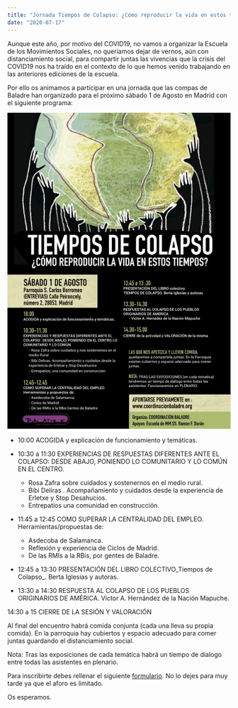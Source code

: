 ```yaml
---
title: "Jornada Tiempos de Colapso: ¿Cómo reproducir la vida en estos tiempos?"
date: "2020-07-17"
---
```


Aunque este año, por motivo del COVID19, no vamos a organizar la Escuela de los Movimientos Sociales, no queríamos dejar de vernos, aún con distanciamiento social, para compartir juntas las vivencias que la crisis del COVID19 nos ha traído en el contexto de lo que hemos venido trabajando en las anteriores ediciones de la escuela.

Por ello os animamos a participar en una jornada que las compas de Baladre han organizado para el próximo sábado 1 de Agosto en Madrid con el siguiente programa:

![Cartel Tiempos Colapso](img/cartel-encuento-tiempos-colapso.jpg#center)

- 10:00 ACOGIDA y explicación de funcionamiento y temáticas.
- 10:30 a 11:30 EXPERIENCIAS DE RESPUESTAS DIFERENTES ANTE EL COLAPSO: DESDE ABAJO, PONIENDO LO COMUNITARIO Y LO COMÚN EN EL CENTRO.
    - Rosa Zafra sobre cuidados y sostenernos en el medio rural.
    - Bibi Deliras . Acompañamiento y cuidados desde la experiencia de Erletxe y Stop Desahucios.
    - Entrepatios una comunidad en construcción.

- 11:45 a 12:45 COMO SUPERAR LA CENTRALIDAD DEL EMPLEO. Herramientas/propuestas de:
    - Asdecoba de Salamanca.
    - Reflexión y experiencia de Ciclos de Madrid.
    - De las RMIs a la RBis, por gentes de Baladre.
  
- 12:45 a 13:30 PRESENTACIÓN DEL LIBRO COLECTIVO_Tiempos de Colapso_. Berta Iglesias y autoras.

- 13:30 a 14:30 RESPUESTA AL COLAPSO DE LOS PUEBLOS ORIGINARIOS DE AMÉRICA. Victor A. Hernández de la Nación Mapuche.

14:30 a 15 CIERRE DE LA SESIÓN Y VALORACIÓN

Al final del encuentro habrá comida conjunta (cada una lleva su propia comida). En la parroquia hay cubiertos y espacio adecuado para comer juntas guardando el distanciamiento social.

Nota: Tras las exposiciones de cada temática habrá un tiempo de dialogo entre todas las asistentes en plenario.

Para inscribirte debes rellenar el siguiente [formulario](https://www.coordinacionbaladre.org/encuentro/tiempo-colapso#overlay-context=). No lo dejes para muy tarde ya que el aforo es limitado.

Os esperamos.
